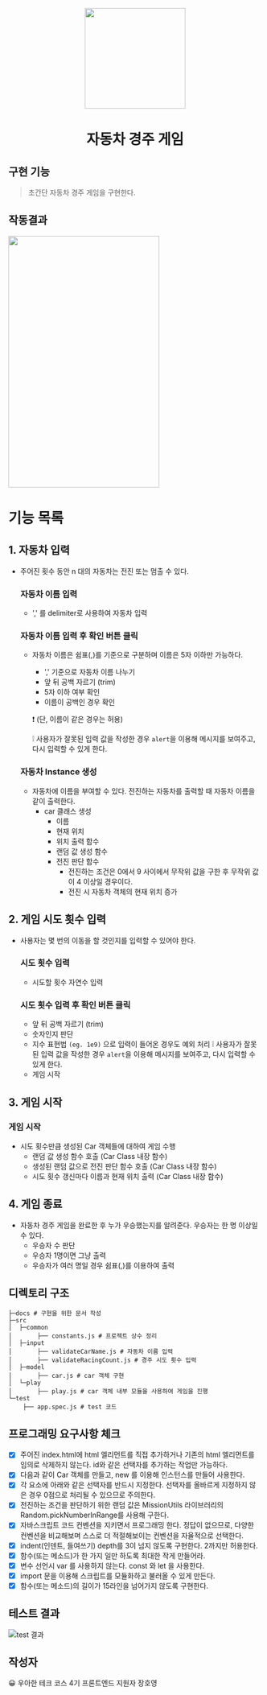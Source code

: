 <p align="middle" >
  <img width="200px;" src="https://github.com/woowacourse/javascript-racingcar-precourse/blob/main/images/racingcar_icon.png?raw=true"/>
</p>
<h1 align="middle">자동차 경주 게임</h1>

## 구현 기능

> 초간단 자동차 경주 게임을 구현한다.

## 작동결과
<img src="https://user-images.githubusercontent.com/32920566/144782702-08628697-bc3c-429b-8873-e50322ecd22c.gif" width="300" height="500"/>

# 기능 목록
## 1. 자동차 입력

- 주어진 횟수 동안 n 대의 자동차는 전진 또는 멈출 수 있다.

  ### 자동차 이름 입력

  - ',' 를 delimiter로 사용하여 자동차 입력

  ### 자동차 이름 입력 후 확인 버튼 클릭

  - 자동차 이름은 쉼표(,)를 기준으로 구분하며 이름은 5자 이하만 가능하다.

    - ',' 기준으로 자동차 이름 나누기
    - 앞 뒤 공백 자르기 (trim)
    - 5자 이하 여부 확인
    - 이름이 공백인 경우 확인

    ❗ (단, 이름이 같은 경우는 허용)

    ❕ 사용자가 잘못된 입력 값을 작성한 경우 `alert`을 이용해 메시지를 보여주고, 다시 입력할 수 있게 한다.

  ### 자동차 Instance 생성

  - 자동차에 이름을 부여할 수 있다. 전진하는 자동차를 출력할 때 자동차 이름을 같이 출력한다.
    - car 클래스 생성
      - 이름
      - 현재 위치
      - 위치 출력 함수
      - 랜덤 값 생성 함수
      - 전진 판단 함수
        - 전진하는 조건은 0에서 9 사이에서 무작위 값을 구한 후 무작위 값이 4 이상일 경우이다.
        - 전진 시 자동차 객체의 현재 위치 증가


## 2. 게임 시도 횟수 입력

- 사용자는 몇 번의 이동을 할 것인지를 입력할 수 있어야 한다.

  ### 시도 횟수 입력

  - 시도할 횟수 자연수 입력

  ### 시도 횟수 입력 후 확인 버튼 클릭

  - 앞 뒤 공백 자르기 (trim)
  - 숫자인지 판단
  - 지수 표현법 `(eg. 1e9)` 으로 입력이 들어온 경우도 예외 처리
    ❕ 사용자가 잘못된 입력 값을 작성한 경우 `alert`을 이용해 메시지를 보여주고, 다시 입력할 수 있게 한다.
  - 게임 시작


## 3. 게임 시작

### 게임 시작

- 시도 횟수만큼 생성된 Car 객체들에 대하여 게임 수행
  - 랜덤 값 생성 함수 호출 (Car Class 내장 함수)
  - 생성된 랜덤 값으로 전진 판단 함수 호출 (Car Class 내장 함수)
  - 시도 횟수 갱신마다 이름과 현재 위치 출력 (Car Class 내장 함수)


## 4. 게임 종료

- 자동차 경주 게임을 완료한 후 누가 우승했는지를 알려준다. 우승자는 한 명 이상일 수 있다.
  - 우승자 수 판단
  - 우승자 1명이면 그냥 출력
  - 우승자가 여러 명일 경우 쉼표(,)를 이용하여 출력

## 디렉토리 구조
```
├─docs # 구현을 위한 문서 작성
├─src
│  ├─common
│       ├── constants.js # 프로젝트 상수 정리
│  ├─input
│       ├── validateCarName.js # 자동차 이름 입력 
│       ├── validateRacingCount.js # 경주 시도 횟수 입력
│  ├─model
│       ├── car.js # car 객체 구현
│  └─play
│       ├── play.js # car 객체 내부 모듈을 사용하여 게임을 진행
└─test
    ├── app.spec.js # test 코드
```

## 프로그래밍 요구사항 체크
- [x] 주어진 index.html에 html 엘리먼트를 직접 추가하거나 기존의 html 엘리먼트를 임의로 삭제하지 않는다. id와 같은 선택자를 추가하는 작업만 가능하다.
- [x] 다음과 같이 Car 객체를 만들고, new 를 이용해 인스턴스를 만들어 사용한다.
- [x] 각 요소에 아래와 같은 선택자를 반드시 지정한다. 선택자를 올바르게 지정하지 않은 경우 0점으로 처리될 수 있으므로 주의한다.
- [x] 전진하는 조건을 판단하기 위한 랜덤 값은 MissionUtils 라이브러리의 Random.pickNumberInRange를 사용해 구한다.
- [x] 자바스크립트 코드 컨벤션을 지키면서 프로그래밍 한다. 정답이 없으므로, 다양한 컨벤션을 비교해보며 스스로 더 적절해보이는 컨벤션을 자율적으로 선택한다.
- [x] indent(인덴트, 들여쓰기) depth를 3이 넘지 않도록 구현한다. 2까지만 허용한다.
- [x] 함수(또는 메소드)가 한 가지 일만 하도록 최대한 작게 만들어라.
- [x] 변수 선언시 var 를 사용하지 않는다. const 와 let 을 사용한다.
- [x] import 문을 이용해 스크립트를 모듈화하고 불러올 수 있게 만든다.
- [x] 함수(또는 메소드)의 길이가 15라인을 넘어가지 않도록 구현한다.

## 테스트 결과
![test 결과](https://user-images.githubusercontent.com/32920566/144793975-0021e3e4-0920-4306-ab16-2d0ff145c899.JPG)


## 작성자

😀 우아한 테크 코스 4기 프론트엔드 지원자 장호영 
